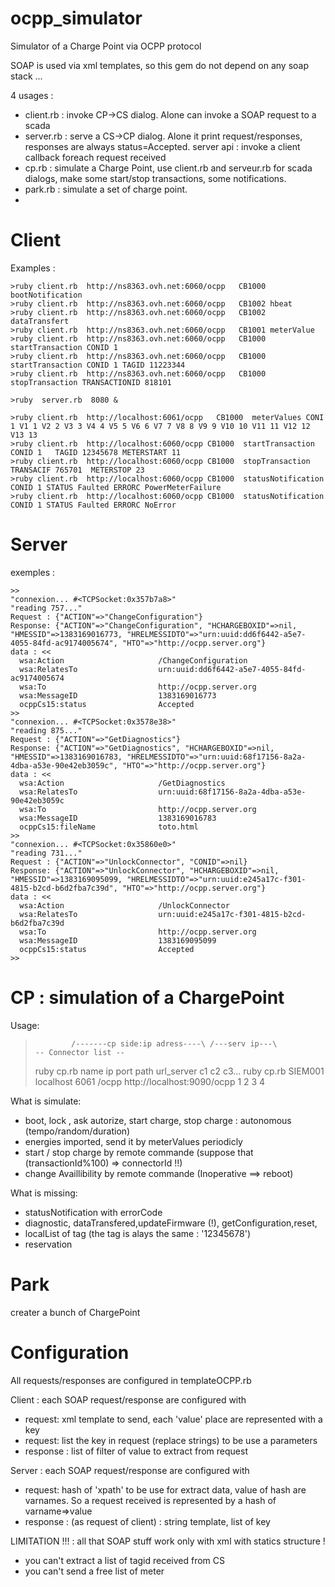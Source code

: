 ocpp_simulator
==============

Simulator of a Charge Point via OCPP protocol

SOAP is used via xml templates, so this gem do not depend on any soap stack ...

4 usages :
* client.rb : invoke CP->CS dialog. Alone can invoke a SOAP request to a scada
* server.rb : serve a CS->CP dialog. Alone it print request/responses,  responses are always status=Accepted. 
              server api : invoke a client callback foreach request received
* cp.rb : simulate a Charge Point, use client.rb and serveur.rb for scada dialogs, make some start/stop 
          transactions, some notifications.
* park.rb : simulate a set of charge point.
* 

Client
======

Examples :

    >ruby client.rb  http://ns8363.ovh.net:6060/ocpp   CB1000 bootNotification
    >ruby client.rb  http://ns8363.ovh.net:6060/ocpp   CB1002 hbeat
    >ruby client.rb  http://ns8363.ovh.net:6060/ocpp   CB1002 dataTransfert
    >ruby client.rb  http://ns8363.ovh.net:6060/ocpp   CB1001 meterValue
    >ruby client.rb  http://ns8363.ovh.net:6060/ocpp   CB1000 startTransaction CONID 1
    >ruby client.rb  http://ns8363.ovh.net:6060/ocpp   CB1000 startTransaction CONID 1 TAGID 11223344
    >ruby client.rb  http://ns8363.ovh.net:6060/ocpp   CB1000 stopTransaction TRANSACTIONID 818101 

    >ruby  server.rb  8080 &

    >ruby client.rb  http://localhost:6061/ocpp   CB1000  meterValues CONI 1 V1 1 V2 2 V3 3 V4 4 V5 5 V6 6 V7 7 V8 8 V9 9 V10 10 V11 11 V12 12 V13 13 
    >ruby client.rb  http://localhost:6060/ocpp CB1000  startTransaction  CONID 1   TAGID 12345678 METERSTART 11 
    >ruby client.rb  http://localhost:6060/ocpp CB1000  stopTransaction TRANSACIF 765701  METERSTOP 23 
    >ruby client.rb  http://localhost:6060/ocpp CB1000  statusNotification CONID 1 STATUS Faulted ERRORC PowerMeterFailure 
    >ruby client.rb  http://localhost:6060/ocpp CB1000  statusNotification CONID 1 STATUS Faulted ERRORC NoError 

Server
=====

exemples :
```
>>
"connexion... #<TCPSocket:0x357b7a8>"
"reading 757..."
Request : {"ACTION"=>"ChangeConfiguration"}
Response: {"ACTION"=>"ChangeConfiguration", "HCHARGEBOXID"=>nil, "HMESSID"=>1383169016773, "HRELMESSIDTO"=>"urn:uuid:dd6f6442-a5e7-4055-84fd-ac9174005674", "HTO"=>"http://ocpp.server.org"}
data : <<
  wsa:Action                     /ChangeConfiguration
  wsa:RelatesTo                  urn:uuid:dd6f6442-a5e7-4055-84fd-ac9174005674
  wsa:To                         http://ocpp.server.org
  wsa:MessageID                  1383169016773
  ocppCs15:status                Accepted
>>
"connexion... #<TCPSocket:0x3578e38>"
"reading 875..."
Request : {"ACTION"=>"GetDiagnostics"}
Response: {"ACTION"=>"GetDiagnostics", "HCHARGEBOXID"=>nil, "HMESSID"=>1383169016783, "HRELMESSIDTO"=>"urn:uuid:68f17156-8a2a-4dba-a53e-90e42eb3059c", "HTO"=>"http://ocpp.server.org"}
data : <<
  wsa:Action                     /GetDiagnostics
  wsa:RelatesTo                  urn:uuid:68f17156-8a2a-4dba-a53e-90e42eb3059c
  wsa:To                         http://ocpp.server.org
  wsa:MessageID                  1383169016783
  ocppCs15:fileName              toto.html
>>
"connexion... #<TCPSocket:0x35860e0>"
"reading 731..."
Request : {"ACTION"=>"UnlockConnector", "CONID"=>nil}
Response: {"ACTION"=>"UnlockConnector", "HCHARGEBOXID"=>nil, "HMESSID"=>1383169095099, "HRELMESSIDTO"=>"urn:uuid:e245a17c-f301-4815-b2cd-b6d2fba7c39d", "HTO"=>"http://ocpp.server.org"}
data : <<
  wsa:Action                     /UnlockConnector
  wsa:RelatesTo                  urn:uuid:e245a17c-f301-4815-b2cd-b6d2fba7c39d
  wsa:To                         http://ocpp.server.org
  wsa:MessageID                  1383169095099
  ocppCs15:status                Accepted
>>
```


CP : simulation of a ChargePoint
=== 
Usage: 
  >             /-------cp side:ip adress----\ /---serv ip---\            -- Connector list --
  > ruby cp.rb  name    ip        port path    url_server                  c1 c2 c3...
  > ruby cp.rb  SIEM001 localhost 6061 /ocpp   http://localhost:9090/ocpp  1 2 3 4

What is simulate:
* boot, lock , ask autorize, start charge, stop charge : autonomous (tempo/random/duration)
* energies imported, send it by meterValues periodicly
* start / stop charge by remote commande (suppose that (transactionId%100) => connectorId !!)
* change Availlibility by remote commande (Inoperative ==> reboot)

What is missing:
* statusNotification with errorCode
* diagnostic, dataTransfered,updateFirmware (!), getConfiguration,reset, 
* localList of tag (the tag is alays the same : '12345678')
* reservation


Park
====
creater a bunch of ChargePoint

Configuration
=============

All requests/responses are configured in templateOCPP.rb

Client : each SOAP request/response are configured with
* request: xml template to send, each 'value' place are represented  with a key
* request: list the  key in request (replace strings) to be use a parameters
* response : list of filter of value to extract from request

Server : each SOAP request/response are configured with
* request: hash of  'xpath' to be use for extract data, value of hash are varnames. So a request
  received is represented by a hash of varname=>value 
* response : (as request of client) : string template, list of key

LIMITATION !!! : all that SOAP stuff work only with xml with statics structure !
* you can't extract a list of tagid received from CS
* you can't send a free list of meter

